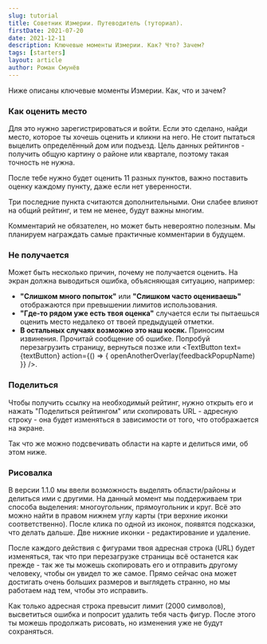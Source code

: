 ```yaml
---
slug: tutorial
title: Советник Измерии. Путеводитель (туториал).
firstDate: 2021-07-20
date: 2021-12-11
description: Ключевые моменты Измерии. Как? Что? Зачем?
tags: [starters]
layout: article
author: Роман Смунёв
---
```


<script>
    import TextLink from "$lib/components/ui-elements/TextLink.svelte";
    import TextButton from "$lib/components/ui-elements/TextButton.svelte";
    import { openAnotherOverlay } from '$lib/utilities/helpers.js';
    import Summary from "$lib/components/Article/Summary.svelte";

    const feedbackPopupName = 'feedbackPopup';
    const textButton = 'заполнить специальную форму';
</script>

Ниже описаны ключевые моменты Измерии. Как, что и зачем?

<Summary
    text="Зарегистрируйся и подтверди свою почту чтобы оценивать места. Важно оставить оценку по каждому критерию. Комментарии приветствуются и могут быть вознаграждены позже."
/>

### Как оценить место
Для это нужно зарегистрироваться и войти. Если это сделано, найди место, которое ты хочешь оценить и кликни на него. Не стоит пытаться выцелить определённый дом или подъезд. Цель данных рейтингов - получить общую картину о районе или квартале, поэтому такая точность не нужна.

После тебе нужно будет оценить 11 разных пунктов, важно поставить оценку каждому пункту, даже если нет уверенности. <TextLink href="https://habr.com/ru/post/62276/" blank={true} text="Оцени приблизительно." />

Три последние пункта считаются дополнительными. Они слабее влияют на общий рейтинг, и тем не менее, будут важны многим.

Комментарий не обязателен, но может быть невероятно полезным. Мы планируем награждать самые практичные комментарии в будущем.


### Не получается
Может быть несколько причин, почему не получается оценить. На экран должна выводиться ошибка, объясняющая ситуацию, например:

- **"Слишком много попыток"** или **"Слишком часто оцениваешь"** отображаются при превышении лимитов использования. <TextLink href="../how-to-become-citizen/" text="Как убрать лимиты." />
- **"Где-то рядом уже есть твоя оценка"** случается если ты пытаешься оценить место недалеко от твоей предыдущей отметки.
- **В остальных случаях возможно это наш косяк.** Приносим извинения. Прочитай сообщение об ошибке. Попробуй перезагрузить страницу, вернуться позже или <TextButton text={textButton} action={() => { openAnotherOverlay(feedbackPopupName) }} />.


### Поделиться
Чтобы получить ссылку на необходимый рейтинг, нужно открыть его и нажать "Поделиться рейтингом" или скопировать URL - адресную строку - она будет изменяться в зависимости от того, что отображается на экране.

Так что же можно подсвечивать области на карте и делиться ими, об этом ниже.


### Рисовалка
В версии 1.1.0 мы ввели возможность выделять области/районы и делиться ими с другими. На данный момент мы поддерживаем три способа выделения: многоугольник, прямоугольник и круг. Всё это можно найти в правом нижнем углу карты (три верхние иконки соответственно). После клика по одной из иконок, появятся подсказки, что делать дальше. Две нижние иконки - редактирование и удаление.

После каждого действия с фигурами твоя адресная строка (URL) будет изменяться, так что при перезагрузке страницы всё останется как прежде - так же ты можешь скопировать его и отправить другому человеку, чтобы он увидел то же самое. Прямо сейчас она может достигать очень больших размеров и выглядеть странно, но мы работаем над тем, чтобы это исправить.

Как только адресная строка превысит лимит (2000 символов), высветиться ошибка и попросит удалить тебя часть фигур. После этого ты можешь продолжать рисовать, но изменения уже не будут сохраняться.
